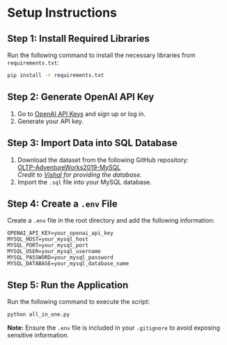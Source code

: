 
# Setup Instructions

## Step 1: Install Required Libraries
Run the following command to install the necessary libraries from `requirements.txt`:
```bash
pip install -r requirements.txt
```

## Step 2: Generate OpenAI API Key
1. Go to [OpenAI API Keys](https://platform.openai.com/signup) and sign up or log in.
2. Generate your API key.

## Step 3: Import Data into SQL Database
1. Download the dataset from the following GitHub repository:  
   [OLTP-AdventureWorks2019-MySQL](https://github.com/vishal180618/OLTP-AdventureWorks2019-MySQL)  
   *Credit to [Vishal](https://github.com/vishal180618) for providing the database.*
2. Import the `.sql` file into your MySQL database.

## Step 4: Create a `.env` File
Create a `.env` file in the root directory and add the following information:

```
OPENAI_API_KEY=your_openai_api_key
MYSQL_HOST=your_mysql_host
MYSQL_PORT=your_mysql_port
MYSQL_USER=your_mysql_username
MYSQL_PASSWORD=your_mysql_password
MYSQL_DATABASE=your_mysql_database_name
```

## Step 5: Run the Application
Run the following command to execute the script:

```bash
python all_in_one.py
```

**Note:** Ensure the `.env` file is included in your `.gitignore` to avoid exposing sensitive information.
